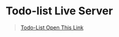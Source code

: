 # Todo-list Live Server
> <a href="https://adarshprogrammer.github.io/My-Project/Todo List/todo.html">Todo-List Open This Link</a>
